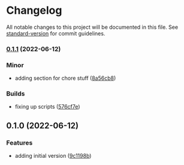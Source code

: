 # Changelog

All notable changes to this project will be documented in this file. See [standard-version](https://github.com/conventional-changelog/standard-version) for commit guidelines.

### [0.1.1](https://github.com/jrock2004/react-generator/compare/v0.1.0...v0.1.1) (2022-06-12)


### Minor

* adding section for chore stuff ([8a56cb8](https://github.com/jrock2004/react-generator/commit/8a56cb88f154ea183a81adfb16c20535b97166c9))


### Builds

* fixing up scripts ([576cf7e](https://github.com/jrock2004/react-generator/commit/576cf7ed1d98545e29881ddf6e4f3e2c81eeb539))

## 0.1.0 (2022-06-12)


### Features

* adding initial version ([9c1198b](https://github.com/jrock2004/react-generator/commit/9c1198b5ab297cdcab7c0892a61bbcc853398a7e))
